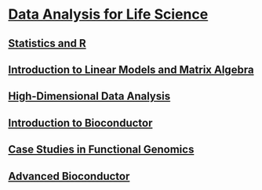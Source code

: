 # [Data Analysis for Life Science](https://courses.edx.org/dashboard/programs/e15999cc-51c8-4be0-a482-9d67b4626250/)

## [Statistics and R](https://www.edx.org/course/statistics-and-r)

## [Introduction to Linear Models and Matrix Algebra](https://www.edx.org/course/introduction-to-linear-models-and-matrix-algebra)

## [High-Dimensional Data Analysis](https://www.edx.org/course/high-dimensional-data-analysis)

## [Introduction to Bioconductor](https://www.edx.org/course/introduction-to-bioconductor-annotation-and-analys)

## [Case Studies in Functional Genomics](https://www.edx.org/course/case-studies-in-functional-genomics)

## [Advanced Bioconductor](https://www.edx.org/course/advanced-bioconductor)
